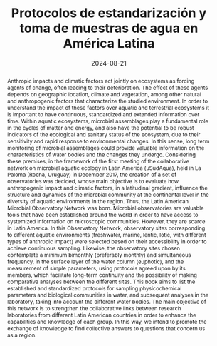 ---
title: "Protocolos de estandarización y toma de muestras de agua en América Latina"

authors:
- Fermani P.
- Gerea M.
- Graziano M.
- Mateus-Barros E.
- Sabio y García C.
- Sánchez M. L.
- Bernal, C.
- Cassiano de Oliveira, I.
- de Azevedo Garcia, N.
- Espolau, G.
- Schiaffino R.

#author_notes:
#- "Compilation"
#- "Compilation & Translation"
#- "Compilation"
#- "Compilation & Translation"
#- "Compilation"
#- "Compilation"
#- "Translation"
#- "Translation"
#- "Translation"
#- "Translation"
#- "Compilation"

date: "2024-08-21"
doi: "https://doi.org/10.5281/zenodo.11066937"

# Schedule page publish date (NOT publication's date).
#publishDate: "2022-01-13"

# Publication type.
# Legend: 0 = Uncategorized; 1 = Conference paper; 2 = Journal article;
# 3 = Preprint / Working Paper; 4 = Report; 5 = Book; 6 = Book section;
# 7 = Thesis; 8 = Patent
publication_types: ["5"]

# Publication name and optional abbreviated publication name.
publication: "Zenodo"
publication_short: ""

abstract: Anthropic impacts and climatic factors act jointly on ecosystems as forcing agents of change, often leading to their deterioration. The effect of these agents depends on geographic location, climate and vegetation, among other natural and anthropogenic factors that characterize the studied environment. In order to understand the impact of these factors over aquatic and terrestrial ecosystems it is important to have continuous, standardized and extended information over time. Within aquatic ecosystems, microbial assemblages play a fundamental role in the cycles of matter and energy, and also have the potential to be robust indicators of the ecological and sanitary status of the ecosystem, due to their sensitivity and rapid response to environmental changes. In this sense, long term monitoring of microbial assemblages could provide valuable information on the characteristics of water bodies and the changes they undergo. Considering these premises, in the framework of the first meeting of the collaborative network on microbial aquatic ecology in Latin America (µSudAqua), held in La Paloma (Rocha, Uruguay) in December 2017, the creation of a set of observatories was decided, whose main objective is to evaluate how anthropogenic impact and climatic factors, in a latitudinal gradient, influence the structure and dynamics of the microbial community at the continental level in the diversity of aquatic environments in the region. Thus, the Latin American Microbial Observatory Network was born. Microbial observatories are valuable tools that have been established around the world in order to have access to systemized information on microscopic communities. However, they are scarce in Latin America. In this Observatory Network, observatory sites corresponding to different aquatic environments (freshwater, marine, lentic, lotic, with different types of anthropic impact) were selected based on their accessibility in order to achieve continuous sampling. Likewise, the observatory sites chosen contemplate a minimum bimonthly (preferably monthly) and simultaneous frequency, in the surface layer of the water column (euphotic), and the measurement of simple parameters, using protocols agreed upon by its members, which facilitate long-term continuity and the possibility of making comparative analyses between the different sites. This book aims to list the established and standardized protocols for sampling physicochemical parameters and biological communities in water, and subsequent analyses in the laboratory, taking into account the different water bodies. The main objective of this network is to strengthen the collaborative links between research laboratories from different Latin American countries in order to enhance the capabilities and knowledge of each group. In this way, we intend to promote the exchange of knowledge to find collective answers to questions that concern us as a region.

# Summary. An optional shortened abstract.


tags:
- Standardized Protocols
- Latin America
- Microbial Observatories

featured: false

# links:
# - name: ""
# url: ""
url_pdf: 'files/Fermani_et_al-2024-Protocolos de estandarización y toma de muestras de agua en América Latina.pdf'
url_code: ''
url_dataset: ''
#url_poster: ''
#url_project: ''
#url_slides: ''
#url_source: ''
#url_video: ''

# Featured image
# To use, add an image named `featured.jpg/png` to your page's folder. 
#image:
#  caption: 'Image credit: [**Unsplash**](https://unsplash.com/photos/jdD8gXaTZsc)'
#  focal_point: ""
#  preview_only: false

# Associated Projects (optional).
#   Associate this publication with one or more of your projects.
#   Simply enter your project's folder or file name without extension.
#   E.g. `internal-project` references `content/project/internal-project/index.md`.
#   Otherwise, set `projects: []`.
projects: []

# Slides (optional).
#   Associate this publication with Markdown slides.
#   Simply enter your slide deck's filename without extension.
#   E.g. `slides: "example"` references `content/slides/example/index.md`.
#   Otherwise, set `slides: ""`.
# slides: example
---